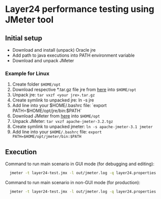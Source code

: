 # Layer24 performance testing using JMeter tool

## Initial setup ##
- Download and install (unpack) Oracle jre
- Add path to java executions into PATH environment variable
- Download and unpack JMeter

### Example for Linux ###

1. Create folder `$HOME/opt`
1. Download respective *.tar.gz file jre from [here](http://www.oracle.com/technetwork/java/javase/downloads/jre8-downloads-2133155.html) into `$HOME/opt`
1. Unpack jre: `tar vxzf <your jre>.tar.gz`
1. Create symlink to unpacked jre: ln -s <your jre> jre
1. Add line into your $HOME/.bashrc file: `export PATH=$HOME/opt/jre/bin:$PATH`
1. Download JMeter from [here](http://apache.cp.if.ua//jmeter/binaries/apache-jmeter-3.2.tgz) into `$HOME/opt`
1. Unpack JMeter: `tar vxzf apache-jmeter-3.2.tgz`
1. Create symlink to unpacked jmeter: `ln -s apache-jmeter-3.1 jmeter`
1. Add line into your `$HOME/.bashrc` file: `export PATH=$HOME/opt/jmeter/bin:$PATH`

## Execution ##

Command to run main scenario in GUI mode (for debugging and editing):
```bash
  jmeter -t layer24-test.jmx -l out/jmeter.log -q layer24.properties
```
Command to run main scenario in non-GUI mode (for production):
```bash
  jmeter -t layer24-test.jmx -l out/jmeter.log -q layer24.properties
```
